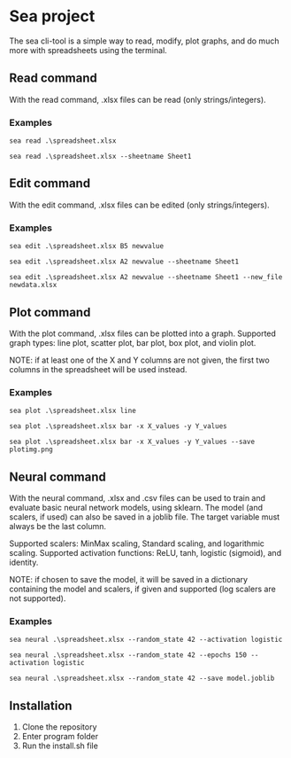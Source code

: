 # Sea project

The sea cli-tool is a simple way to read, modify, plot graphs, and do much more with spreadsheets using the terminal.

## Read command

With the read command, .xlsx files can be read (only strings/integers).

### Examples

```console
sea read .\spreadsheet.xlsx

sea read .\spreadsheet.xlsx --sheetname Sheet1
```

## Edit command

With the edit command, .xlsx files can be edited (only strings/integers).

### Examples

```console
sea edit .\spreadsheet.xlsx B5 newvalue

sea edit .\spreadsheet.xlsx A2 newvalue --sheetname Sheet1

sea edit .\spreadsheet.xlsx A2 newvalue --sheetname Sheet1 --new_file newdata.xlsx
```

## Plot command

With the plot command, .xlsx files can be plotted into a graph.
Supported graph types: line plot, scatter plot, bar plot, box plot, and violin plot.

NOTE: if at least one of the X and Y columns are not given, the first two columns in the spreadsheet will be used instead.

### Examples

```console
sea plot .\spreadsheet.xlsx line

sea plot .\spreadsheet.xlsx bar -x X_values -y Y_values

sea plot .\spreadsheet.xlsx bar -x X_values -y Y_values --save plotimg.png
```

## Neural command

With the neural command, .xlsx and .csv files can be used to train and evaluate basic neural network models, using sklearn.
The model (and scalers, if used) can also be saved in a joblib file. The target variable must always be the last column.

Supported scalers: MinMax scaling, Standard scaling, and logarithmic scaling.
Supported activation functions: ReLU, tanh, logistic (sigmoid), and identity.

NOTE: if chosen to save the model, it will be saved in a dictionary containing the model and scalers, if given and supported (log scalers are not supported).

### Examples

```console
sea neural .\spreadsheet.xlsx --random_state 42 --activation logistic

sea neural .\spreadsheet.xlsx --random_state 42 --epochs 150 --activation logistic

sea neural .\spreadsheet.xlsx --random_state 42 --save model.joblib
```

## Installation

1. Clone the repository
2. Enter program folder
3. Run the install.sh file

